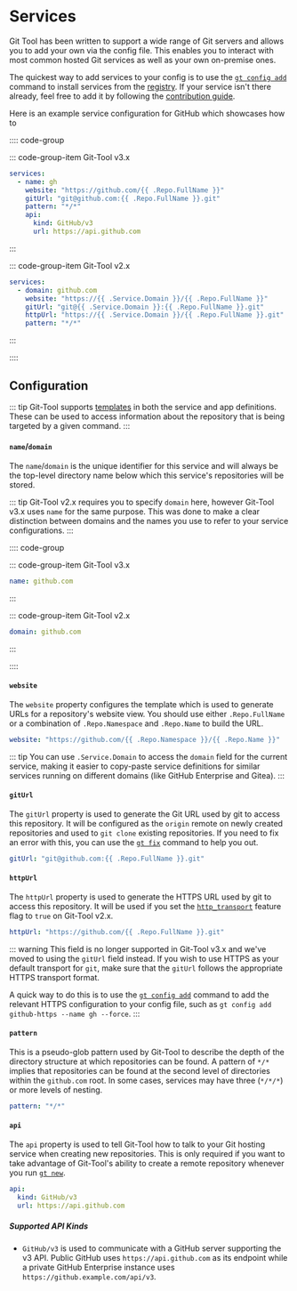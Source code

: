 # Services
Git Tool has been written to support a wide range of Git servers and allows you to add your own via the config file.
This enables you to interact with most common hosted Git services as well as your own on-premise ones.

The quickest way to add services to your config is to use the [`gt config add`](../commands/config.md#config-add)
command to install services from the [registry](registry.md). If your service isn't there already, feel free to
add it by following the [contribution guide](registry.md#contributing).

Here is an example service configuration for GitHub which showcases how to 

:::: code-group

::: code-group-item Git-Tool v3.x
```yaml
services:
  - name: gh
    website: "https://github.com/{{ .Repo.FullName }}"
    gitUrl: "git@github.com:{{ .Repo.FullName }}.git"
    pattern: "*/*"
    api:
      kind: GitHub/v3
      url: https://api.github.com
```
:::

::: code-group-item Git-Tool v2.x
```yaml
services:
  - domain: github.com
    website: "https://{{ .Service.Domain }}/{{ .Repo.FullName }}"
    gitUrl: "git@{{ .Service.Domain }}:{{ .Repo.FullName }}.git"
    httpUrl: "https://{{ .Service.Domain }}/{{ .Repo.FullName }}.git"
    pattern: "*/*"
```
:::

::::

## Configuration
::: tip
Git-Tool supports [templates](templates.md) in both the service and app definitions. These can be used to
access information about the repository that is being targeted by a given command.
:::


#### `name`/`domain` <Badge text="required" type="danger"/>
The `name`/`domain` is the unique identifier for this service and will always be the top-level directory
name below which this service's repositories will be stored.

::: tip
Git-Tool v2.x requires you to specify `domain` here, however Git-Tool v3.x uses `name` for the same purpose.
This was done to make a clear distinction between domains and the names you use to refer to your service configurations.
:::

:::: code-group

::: code-group-item Git-Tool v3.x
```yaml
name: github.com
```
:::

::: code-group-item Git-Tool v2.x
```yaml
domain: github.com
```
:::

::::

#### `website` <Badge text="required" type="danger"/>
The `website` property configures the template which is used to generate URLs for a repository's
website view. You should use either `.Repo.FullName` or a combination of `.Repo.Namespace`
and `.Repo.Name` to build the URL.

```yaml
website: "https://github.com/{{ .Repo.Namespace }}/{{ .Repo.Name }}"
```

::: tip
You can use `.Service.Domain` to access the `domain` field for the current service, making
it easier to copy-paste service definitions for similar services running on different domains
(like GitHub Enterprise and Gitea).
:::

#### `gitUrl` <Badge text="required" type="danger" />
The `gitUrl` property is used to generate the Git URL used by git to access this repository.
It will be configured as the `origin` remote on newly created repositories and used to `git clone`
existing repositories. If you need to fix an error with this, you can use the [`gt fix`](../commands/repos.md#fix)
command to help you out.

```yaml
gitUrl: "git@github.com:{{ .Repo.FullName }}.git"
```


#### `httpUrl` <Badge text="required" type="danger"/> <Badge text="removed in v3.x" type="danger" />
The `httpUrl` property is used to generate the HTTPS URL used by git to access this repository.
It will be used if you set the [`http_transport`](features.md#http_transport) feature flag to `true` on Git-Tool v2.x.

```yaml
httpUrl: "https://github.com/{{ .Repo.FullName }}.git"
```

::: warning
This field is no longer supported in Git-Tool v3.x and we've moved to using the `gitUrl` field instead.
If you wish to use HTTPS as your default transport for `git`, make sure that the `gitUrl` follows the
appropriate HTTPS transport format.

A quick way to do this is to use the [`gt config add`](../commands/config.md#config-add) command to add
the relevant HTTPS configuration to your config file, such as `gt config add github-https --name gh --force`.
:::

#### `pattern` <Badge text="required" type="danger"/>
This is a pseudo-glob pattern used by Git-Tool to describe the depth of the directory structure
at which repositories can be found. A pattern of `*/*` implies that repositories can be found at
the second level of directories within the `github.com` root. In some cases, services may have
three (`*/*/*`) or more levels of nesting.

```yaml
pattern: "*/*"
```

#### `api` <Badge text="v3.x"/>
The `api` property is used to tell Git-Tool how to talk to your Git hosting service when creating
new repositories. This is only required if you want to take advantage of Git-Tool's ability to
create a remote repository whenever you run [`gt new`](../commands/repos.md#new).

```yaml
api:
  kind: GitHub/v3
  url: https://api.github.com
```

##### Supported API Kinds

- `GitHub/v3` is used to communicate with a GitHub server supporting the v3 API. Public GitHub uses
  `https://api.github.com` as its endpoint while a private GitHub Enterprise instance uses
  `https://github.example.com/api/v3`.